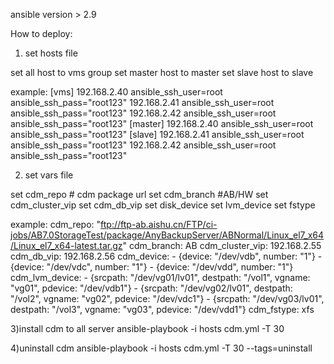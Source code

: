 ansible version > 2.9

How to deploy:
1) set hosts file

set all host to vms group
set master host to master
set slave host to slave

example:
[vms]
192.168.2.40  ansible_ssh_user=root ansible_ssh_pass="root123"
192.168.2.41  ansible_ssh_user=root ansible_ssh_pass="root123"
192.168.2.42  ansible_ssh_user=root ansible_ssh_pass="root123"
[master]
192.168.2.40  ansible_ssh_user=root ansible_ssh_pass="root123"
[slave]
192.168.2.41  ansible_ssh_user=root ansible_ssh_pass="root123"
192.168.2.42  ansible_ssh_user=root ansible_ssh_pass="root123"

2) set vars file

set cdm_repo # cdm package url
set cdm_branch #AB/HW
set cdm_cluster_vip
set cdm_db_vip
set disk_device
set lvm_device
set fstype

example:
cdm_repo: "ftp://ftp-ab.aishu.cn/FTP/ci-jobs/AB7.0StorageTest/package/AnyBackupServer/ABNormal/Linux_el7_x64/Linux_el7_x64-latest.tar.gz"
cdm_branch: AB
cdm_cluster_vip: 192.168.2.55
cdm_db_vip: 192.168.2.56
cdm_device:
    - {device: "/dev/vdb", number: "1"}
    - {device: "/dev/vdc", number: "1"}
    - {device: "/dev/vdd", number: "1"}
cdm_lvm_device:
    - {srcpath: "/dev/vg01/lv01", destpath: "/vol1", vgname: "vg01", pdevice: "/dev/vdb1"}
    - {srcpath: "/dev/vg02/lv01", destpath: "/vol2", vgname: "vg02", pdevice: "/dev/vdc1"}
    - {srcpath: "/dev/vg03/lv01", destpath: "/vol3", vgname: "vg03", pdevice: "/dev/vdd1"}
cdm_fstype: xfs

3)install cdm to all server
ansible-playbook -i hosts cdm.yml -T 30

4)uninstall cdm 
ansible-playbook -i hosts cdm.yml -T 30 --tags=uninstall



